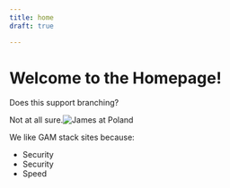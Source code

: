 ```yaml
---
title: home
draft: true

---
```

# Welcome to the Homepage!

Does this support branching?

Not at all sure.![James at Poland](/uploads/shaw_1.jpg "Poland")

We like GAM stack sites because:

* Security
* Security
* Speed
